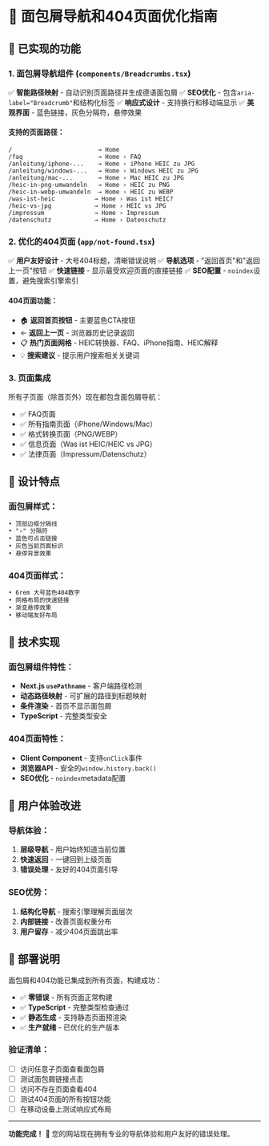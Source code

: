 # 📍 面包屑导航和404页面优化指南

## 🎯 已实现的功能

### 1. **面包屑导航组件** (`components/Breadcrumbs.tsx`)
✅ **智能路径映射** - 自动识别页面路径并生成德语面包屑
✅ **SEO优化** - 包含`aria-label="Breadcrumb"`和结构化标签
✅ **响应式设计** - 支持换行和移动端显示
✅ **美观界面** - 蓝色链接，灰色分隔符，悬停效果

#### 支持的页面路径：
```
/                        → Home
/faq                     → Home › FAQ
/anleitung/iphone-...    → Home › iPhone HEIC zu JPG  
/anleitung/windows-...   → Home › Windows HEIC zu JPG
/anleitung/mac-...       → Home › Mac HEIC zu JPG
/heic-in-png-umwandeln   → Home › HEIC zu PNG
/heic-in-webp-umwandeln  → Home › HEIC zu WEBP
/was-ist-heic           → Home › Was ist HEIC?
/heic-vs-jpg            → Home › HEIC vs JPG
/impressum              → Home › Impressum
/datenschutz            → Home › Datenschutz
```

### 2. **优化的404页面** (`app/not-found.tsx`)
✅ **用户友好设计** - 大号404标题，清晰错误说明
✅ **导航选项** - "返回首页"和"返回上一页"按钮
✅ **快速链接** - 显示最受欢迎页面的直接链接
✅ **SEO配置** - `noindex`设置，避免搜索引擎索引

#### 404页面功能：
- 🏠 **返回首页按钮** - 主要蓝色CTA按钮
- ← **返回上一页** - 浏览器历史记录返回
- 📋 **热门页面网格** - HEIC转换器、FAQ、iPhone指南、HEIC解释
- 💡 **搜索建议** - 提示用户搜索相关关键词

### 3. **页面集成**
所有子页面（除首页外）现在都包含面包屑导航：
- ✅ FAQ页面
- ✅ 所有指南页面（iPhone/Windows/Mac）
- ✅ 格式转换页面（PNG/WEBP）
- ✅ 信息页面（Was ist HEIC/HEIC vs JPG）
- ✅ 法律页面（Impressum/Datenschutz）

## 🎨 设计特点

### 面包屑样式：
```scss
• 顶部边框分隔线
• "›" 分隔符
• 蓝色可点击链接
• 灰色当前页面标识
• 悬停背景效果
```

### 404页面样式：
```scss
• 6rem 大号蓝色404数字
• 网格布局的快速链接
• 渐变悬停效果
• 移动端友好布局
```

## 🔧 技术实现

### 面包屑组件特性：
- **Next.js `usePathname`** - 客户端路径检测
- **动态路径映射** - 可扩展的路径到标题映射
- **条件渲染** - 首页不显示面包屑
- **TypeScript** - 完整类型安全

### 404页面特性：
- **Client Component** - 支持`onClick`事件
- **浏览器API** - 安全的`window.history.back()`
- **SEO优化** - `noindex`metadata配置

## 📱 用户体验改进

### 导航体验：
1. **层级导航** - 用户始终知道当前位置
2. **快速返回** - 一键回到上级页面
3. **错误处理** - 友好的404页面引导

### SEO优势：
1. **结构化导航** - 搜索引擎理解页面层次
2. **内部链接** - 改善页面权重分布
3. **用户留存** - 减少404页面跳出率

## 🚀 部署说明

面包屑和404功能已集成到所有页面，构建成功：
- ✅ **零错误** - 所有页面正常构建
- ✅ **TypeScript** - 完整类型检查通过
- ✅ **静态生成** - 支持静态页面预渲染
- ✅ **生产就绪** - 已优化的生产版本

### 验证清单：
- [ ] 访问任意子页面查看面包屑
- [ ] 测试面包屑链接点击
- [ ] 访问不存在页面查看404
- [ ] 测试404页面的所有按钮功能
- [ ] 在移动设备上测试响应式布局

---

**功能完成！** 🎉 您的网站现在拥有专业的导航体验和用户友好的错误处理。 